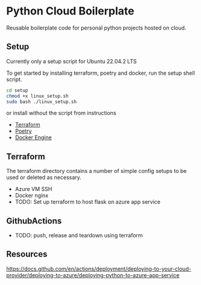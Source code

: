 # Python Cloud Boilerplate

Reusable boilerplate code for personal python projects hosted on cloud.

## Setup

Currently only a setup script for Ubuntu 22.04.2 LTS

To get started by installing terraform, poetry and docker, run the setup shell script.

```sh
cd setup
chmod +x linux_setup.sh
sudo bash ./linux_setup.sh
```

or install without the script from instructions

- [Terraform](https://developer.hashicorp.com/terraform/downloads)
- [Poetry](https://python-poetry.org/docs/#installing-with-the-official-installer)
- [Docker Engine](https://docs.docker.com/engine/install/ubuntu/#set-up-the-repository)

## Terraform 

The terraform directory contains a number of simple config setups to be used or deleted as necessary.

- Azure VM SSH
- Docker nginx
- TODO: Set up terraform to host flask on azure app service 

## GithubActions

- TODO: push, release and teardown using terraform

## Resources

https://docs.github.com/en/actions/deployment/deploying-to-your-cloud-provider/deploying-to-azure/deploying-python-to-azure-app-service

